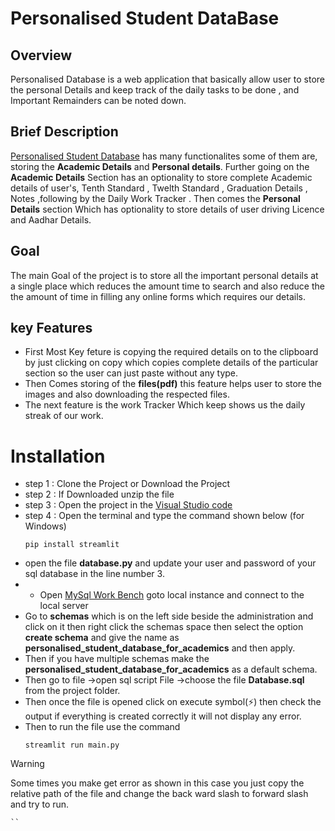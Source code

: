 # Personalised Student DataBase
## Overview
Personalised Database is a web application that basically allow user to store the personal Details and keep track of the daily tasks to be done , and Important Remainders can be noted down.
## Brief Description
[Personalised Student Database](https://github.com/0304ajay/Personalised_Student_DataBase_for_Academics) has many functionalites some of them are, storing the **Academic Details** and **Personal details**. Further going on the **Academic Details** Section has an optionality to store complete Academic details of user's, Tenth Standard , Twelth Standard , Graduation Details , Notes ,following by the Daily Work Tracker .
Then comes the **Personal Details** section Which has optionality to store details of user driving Licence and Aadhar Details.
## Goal
The main Goal of the project is to store all the important personal details at a single place which  reduces the  amount time to search and also reduce the the amount of time in filling any online forms which requires our details.
## key Features
- First Most Key feture is copying the required details on to the clipboard by just clicking on copy which copies complete details of the particular section so the user can just paste without any type.
- Then Comes storing of the **files(pdf)** this feature helps user to store the images and also downloading the respected  files.
- The next feature is the work Tracker Which keep shows us the daily streak of our work.

# Installation
- step 1 : Clone the Project or Download the Project
- step 2 : If Downloaded unzip the file
- step 3 : Open the project in the [Visual Studio code](https://code.visualstudio.com/) 
- step 4 : Open the terminal and type the command shown below (for Windows)
  ```
  pip install streamlit
  ```
- open the file **database.py** and update your user and password of your sql database in the line number 3.
- - Open [MySql Work Bench](https://dev.mysql.com/downloads/mysql/) goto local instance and connect to the local server
- Go to **schemas** which is on the left side beside the administration  and click on it then right click the schemas space then select the option **create schema** and give the name as **personalised_student_database_for_academics** and then apply.
- Then if you have multiple schemas make the **personalised_student_database_for_academics** as a default schema.
- Then go to file ->open sql script File ->choose the file **Database.sql** from the project folder.
- Then once the file is opened click on execute symbol(⚡) then check the output if everything is created correctly it will not display any error.
- Then to run the file use the command
  ```
  streamlit run main.py
  ```
> [!WARNING]
  > Some times you make get error as shown in this case you just copy the relative path of the file and change the back ward slash to forward slash and try to run.
  ```
``

